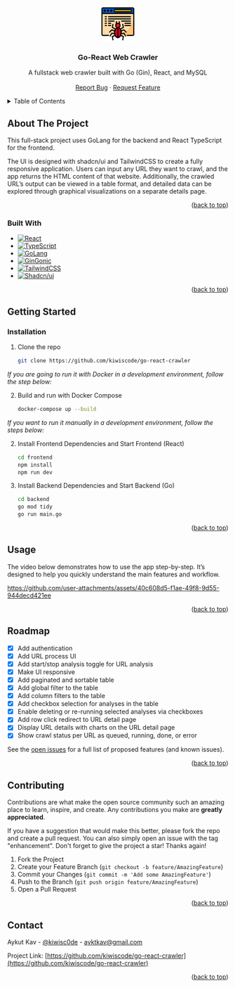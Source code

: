 <!-- PROJECT LOGO -->
<br />
<div align="center">
  <a href="https://github.com/kiwiscode/go-react-crawler">
<img src="./frontend/public/web-crawler.png" alt="Logo" width="80" height="80">
  </a>

  <h3 align="center">Go-React Web Crawler</h3>

  <p align="center">
    A fullstack web crawler built with Go (Gin), React, and MySQL
    <br />
    <br />
    <!-- <a href="https://github.com/kiwiscode/go-react-crawler">View Demo</a>
    &middot; -->
    <a href="https://github.com/kiwiscode/go-react-crawler/issues/new?labels=bug&template=bug-report--.md">Report Bug</a>
    &middot;
    <a href="https://github.com/kiwiscode/go-react-crawler/issues/new?labels=enhancement&template=feature-request---.md">Request Feature</a>
  </p>
</div>

<!-- TABLE OF CONTENTS -->
<details>
  <summary>Table of Contents</summary>
  <ol>
    <li>
      <a href="#about-the-project">About The Project</a>
      <ul>
        <li><a href="#built-with">Built With</a></li>
      </ul>
    </li>
    <li>
      <a href="#getting-started">Getting Started</a>
      <ul>
        <li><a href="#installation">Installation</a></li>
      </ul>
    </li>
    <li><a href="#usage">Usage</a></li>
    <li><a href="#roadmap">Roadmap</a></li>
    <li><a href="#contributing">Contributing</a></li>
    <li><a href="#contact">Contact</a></li>
  </ol>
</details>

<!-- ABOUT THE PROJECT -->

## About The Project

This full-stack project uses GoLang for the backend and React TypeScript for the frontend.

The UI is designed with shadcn/ui and TailwindCSS to create a fully responsive application. Users can input any URL they want to crawl, and the app returns the HTML content of that website. Additionally, the crawled URL’s output can be viewed in a table format, and detailed data can be explored through graphical visualizations on a separate details page.

<p align="right">(<a href="#readme-top">back to top</a>)</p>

### Built With

- [![React][React.js]][React-url]
- [![TypeScript][TypeScript]][TypeScript-url]
- [![GoLang][GoLang]][GoLang-url]
- [![GinGonic][GinGonic]][GinGonic-url]
- [![TailwindCSS][TailwindCSS]][TailwindCSS-url]
- [![Shadcn/ui][Shadcn/ui]][Shadcn/ui-url]

<p align="right">(<a href="#readme-top">back to top</a>)</p>

<!-- GETTING STARTED -->

## Getting Started

### Installation

1. Clone the repo
   ```sh
   git clone https://github.com/kiwiscode/go-react-crawler
   ```

_If you are going to run it with Docker in a development environment, follow the step below:_

2. Build and run with Docker Compose
   ```sh
   docker-compose up --build
   ```

_If you want to run it manually in a development environment, follow the steps below:_

2. Install Frontend Dependencies and Start Frontend (React)
   ```sh
   cd frontend
   npm install
   npm run dev
   ```
3. Install Backend Dependencies and Start Backend (Go)

   ```sh
   cd backend
   go mod tidy
   go run main.go

   ```

<p align="right">(<a href="#readme-top">back to top</a>)</p>

<!-- USAGE EXAMPLES -->

## Usage

The video below demonstrates how to use the app step-by-step. It’s designed to help you quickly understand the main features and workflow.


https://github.com/user-attachments/assets/40c608d5-f1ae-49f8-9d55-944decd421ee


<p align="right">(<a href="#readme-top">back to top</a>)</p>

<!-- ROADMAP -->

## Roadmap

- [x] Add authentication
- [x] Add URL process UI
- [x] Add start/stop analysis toggle for URL analysis
- [x] Make UI responsive
- [x] Add paginated and sortable table
- [x] Add global filter to the table
- [x] Add column filters to the table
- [x] Add checkbox selection for analyses in the table
- [x] Enable deleting or re-running selected analyses via checkboxes
- [x] Add row click redirect to URL detail page
- [x] Display URL details with charts on the URL detail page
- [x] Show crawl status per URL as queued, running, done, or error

See the [open issues](https://github.com/kiwiscode/go-react-crawler/issues) for a full list of proposed features (and known issues).

<p align="right">(<a href="#readme-top">back to top</a>)</p>

<!-- CONTRIBUTING -->

## Contributing

Contributions are what make the open source community such an amazing place to learn, inspire, and create. Any contributions you make are **greatly appreciated**.

If you have a suggestion that would make this better, please fork the repo and create a pull request. You can also simply open an issue with the tag "enhancement".
Don't forget to give the project a star! Thanks again!

1. Fork the Project
2. Create your Feature Branch (`git checkout -b feature/AmazingFeature`)
3. Commit your Changes (`git commit -m 'Add some AmazingFeature'`)
4. Push to the Branch (`git push origin feature/AmazingFeature`)
5. Open a Pull Request

<p align="right">(<a href="#readme-top">back to top</a>)</p>

## Contact

Aykut Kav - [@kiwisc0de](https://twitter.com/kiwisc0de) - ayktkav@gmail.com

Project Link: [https://github.com/kiwiscode/go-react-crawler](https://github.com/kiwiscode/go-react-crawler)

<p align="right">(<a href="#readme-top">back to top</a>)</p>

[contributors-shield]: https://img.shields.io/github/contributors/othneildrew/Best-README-Template.svg?style=for-the-badge
[contributors-url]: https://github.com/othneildrew/Best-README-Template/graphs/contributors
[forks-shield]: https://img.shields.io/github/forks/othneildrew/Best-README-Template.svg?style=for-the-badge
[forks-url]: https://github.com/othneildrew/Best-README-Template/network/members
[stars-shield]: https://img.shields.io/github/stars/othneildrew/Best-README-Template.svg?style=for-the-badge
[stars-url]: https://github.com/othneildrew/Best-README-Template/stargazers
[issues-shield]: https://img.shields.io/github/issues/othneildrew/Best-README-Template.svg?style=for-the-badge
[issues-url]: https://github.com/othneildrew/Best-README-Template/issues
[license-shield]: https://img.shields.io/github/license/othneildrew/Best-README-Template.svg?style=for-the-badge
[license-url]: https://github.com/othneildrew/Best-README-Template/blob/master/LICENSE.txt
[linkedin-shield]: https://img.shields.io/badge/-LinkedIn-black.svg?style=for-the-badge&logo=linkedin&colorB=555
[linkedin-url]: https://linkedin.com/in/othneildrew
[product-screenshot]: images/screenshot.png
[TypeScript]: https://shields.io/badge/TypeScript-3178C6?logo=TypeScript&logoColor=FFF&style=flat-square
[TypeScript-url]: https://www.typescriptlang.org/
[React.js]: https://img.shields.io/badge/React-20232A?style=for-the-badge&logo=react&logoColor=61DAFB
[React-url]: https://reactjs.org/
[TailwindCSS]: https://img.shields.io/badge/Tailwind_CSS-grey?style=for-the-badge&logo=tailwind-css&logoColor=38B2AC
[TailwindCSS-url]: https://tailwindcss.com/
[Shadcn/ui]: https://img.shields.io/badge/shadcn%2Fui-000?logo=shadcnui&logoColor=fff&style=for-the-badge
[Shadcn/ui-url]: https://ui.shadcn.com/
[GoLang]: https://img.shields.io/badge/golang-00ADD8?&style=plastic&logo=go&logoColor=white
[GoLang-url]: https://go.dev/
[GinGonic]: https://img.shields.io/static/v1?label=Product&message=github.com%2Fgin-gonic%2Fgin&color=blue
[GinGonic-url]: https://go.dev/
